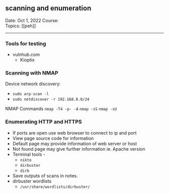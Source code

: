 ## scanning and enumeration

Date:  Oct 1, 2022
Course:  
Topics: [[peh]]  

---
### Tools for testing
- vulnhub.com
	- Kioptix

### Scanning with NMAP

Device network discovery: 
- `sudo arp-scan -l`
- `sudo netdiscover -r 192.168.0.0/24`

NMAP Commands
`nmap -T4 -p- -A`
`nmap -sS`
`nmap -sU`

### Enumerating HTTP and HTTPS

- If ports are open use web browser to connect to ip and port
- View page source code for information
- Default page may provide information of web server or host
- Not found page may give further information ie. Apache version
- Terminal tools - 
	- `nikto`
	- `dirbuster`
	- `dirb`
- Save outputs of scans in notes.
- dirbuster wordlists
	- `/usr/share/wordlists/dirbuster/`

